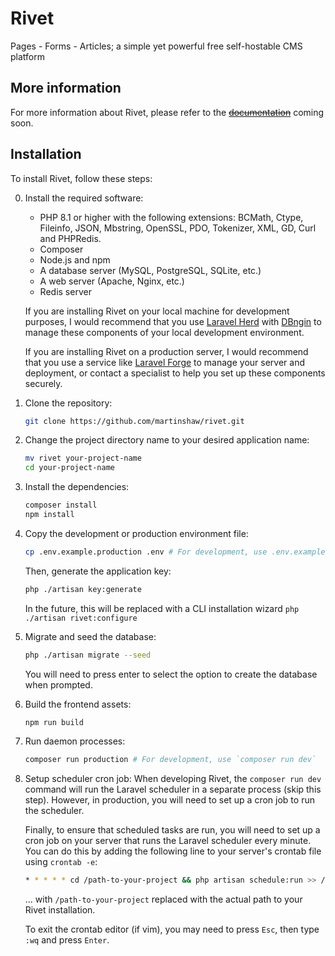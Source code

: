 # Rivet

Pages - Forms - Articles; a simple yet powerful free self-hostable CMS platform

## More information

For more information about Rivet, please refer to the ~~[documentation](https://rivet.martinshaw.co)~~ coming soon.

## Installation

To install Rivet, follow these steps:

0. Install the required software:
   - PHP 8.1 or higher with the following extensions: BCMath, Ctype, Fileinfo, JSON, Mbstring, OpenSSL, PDO, Tokenizer, XML, GD, Curl and PHPRedis.
   - Composer
   - Node.js and npm
   - A database server (MySQL, PostgreSQL, SQLite, etc.)
   - A web server (Apache, Nginx, etc.)
   - Redis server

   If you are installing Rivet on your local machine for development purposes, I would recommend that you use [Laravel Herd](https://herd.laravel.com/) with [DBngin](https://dbngin.com) to manage these components of your local development environment.

   If you are installing Rivet on a production server, I would recommend that you use a service like [Laravel Forge](https://forge.laravel.com) to manage your server and deployment, or contact a specialist to help you set up these components securely.

1. Clone the repository:
   ```bash
   git clone https://github.com/martinshaw/rivet.git
   ```

2. Change the project directory name to your desired application name:
   ```bash
   mv rivet your-project-name
   cd your-project-name
   ```

2. Install the dependencies:
   ```bash
   composer install
   npm install
   ```

3. Copy the development or production environment file:
   ```bash
   cp .env.example.production .env # For development, use .env.example.development
   ```

   Then, generate the application key:
   ```bash
   php ./artisan key:generate
   ```

   In the future, this will be replaced with a CLI installation wizard `php ./artisan rivet:configure`

4. Migrate and seed the database:
   ```bash
   php ./artisan migrate --seed
   ```

   You will need to press enter to select the option to create the database when prompted.

4. Build the frontend assets:
   ```bash
   npm run build
   ```

5. Run daemon processes:
   ```bash
   composer run production # For development, use `composer run dev`
   ```

6. Setup scheduler cron job:
   When developing Rivet, the `composer run dev` command will run the Laravel scheduler in a separate process (skip this step). However, in production, you will need to set up a cron job to run the scheduler.

   Finally, to ensure that scheduled tasks are run, you will need to set up a cron job on your server that runs the Laravel scheduler every minute. You can do this by adding the following line to your server's crontab file using `crontab -e`:

   ```bash
   * * * * * cd /path-to-your-project && php artisan schedule:run >> /dev/null 2>&1
   ```

   ... with `/path-to-your-project` replaced with the actual path to your Rivet installation.

   To exit the crontab editor (if vim), you may need to press `Esc`, then type `:wq` and press `Enter`. 
